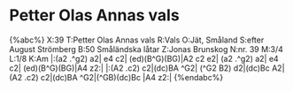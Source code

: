 # Petter Olas Annas vals

{%abc%}
X:39
T:Petter Olas Annas vals
R:Vals
O:Jät, Småland
S:efter August Strömberg
B:50 Småländska låtar
Z:Jonas Brunskog
N:nr. 39 
M:3/4
L:1/8
K:Am
|:(a2 .^g2) a2| e4 c2| (ed)(B^G)(BG)|A2 c2 e2|
(a2 .^g2) a2| e4 c2| (ed)(B^G)(BG)|A4 z2:|
|:(A2 .c2) c2|(dc)BA ^G2| (^G2 B2) d2|(dc)Bc A2|
(A2 .c2) c2|(dc)BA ^G2|(^GB)(dc)Bc |A4 z2:|
{%endabc%}

